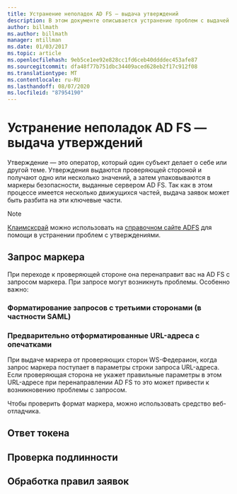 ```yaml
---
title: Устранение неполадок AD FS — выдача утверждений
description: В этом документе описывается устранение проблем с выдачей маркеров с помощью AD FS
author: billmath
ms.author: billmath
manager: mtillman
ms.date: 01/03/2017
ms.topic: article
ms.openlocfilehash: 9eb5ce1ee92e828cc1fd6ceb40ddddec453afe87
ms.sourcegitcommit: dfa48f77b751dbc34409aced628eb2f17c912f08
ms.translationtype: MT
ms.contentlocale: ru-RU
ms.lasthandoff: 08/07/2020
ms.locfileid: "87954190"
---
```

# <a name="ad-fs-troubleshooting---claims-issuance"></a>Устранение неполадок AD FS — выдача утверждений
Утверждение — это оператор, который один субъект делает о себе или другой теме.  Утверждения выдаются проверяющей стороной и получают одно или несколько значений, а затем упаковываются в маркеры безопасности, выданные сервером AD FS.  Так как в этом процессе имеется несколько движущихся частей, выдача заявок может быть разбита на эти ключевые части.

>[!NOTE]
>[Клаимсксрай](https://adfshelp.microsoft.com/ClaimsXray/TokenRequest) можно использовать на [справочном сайте ADFS](https://adfshelp.microsoft.com) для помощи в устранении проблем с утверждениями.

## <a name="token-request"></a>Запрос маркера
При переходе к проверяющей стороне она перенаправит вас на AD FS с запросом маркера.  При запросе могут возникнуть проблемы.  Особенно важно:

### <a name="the-request-formatting-with-3rd-parties-particularly-saml"></a>Форматирование запросов с третьими сторонами (в частности SAML)

### <a name="pre-formated-urls-that-have-typos"></a>Предварительно отформатированные URL-адреса с опечатками
При выдаче маркера от проверяющих сторон WS-Федераион, когда запрос маркера поступает в параметры строки запроса URL-адреса.  Если проверяющая сторона не укажет правильные параметры в этом URL-адресе при перенаправлении AD FS то это может привести к возникновению проблемы с запросом.


Чтобы проверить формат маркера, можно использовать средство веб-отладчика.


## <a name="token-response"></a>Ответ токена

## <a name="authentication"></a>Проверка подлинности

## <a name="claim-rule-processing"></a>Обработка правил заявок